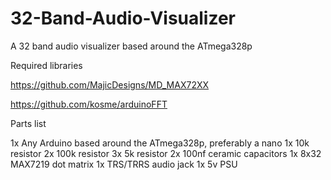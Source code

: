 # 32-Band-Audio-Visualizer
A 32 band audio visualizer based around the ATmega328p 

Required libraries

https://github.com/MajicDesigns/MD_MAX72XX

https://github.com/kosme/arduinoFFT

Parts list

1x Any Arduino based around the ATmega328p, preferably a nano
1x 10k resistor
2x 100k resistor
3x 5k resistor
2x 100nf ceramic capacitors
1x 8x32 MAX7219 dot matrix
1x TRS/TRRS audio jack
1x 5v PSU

